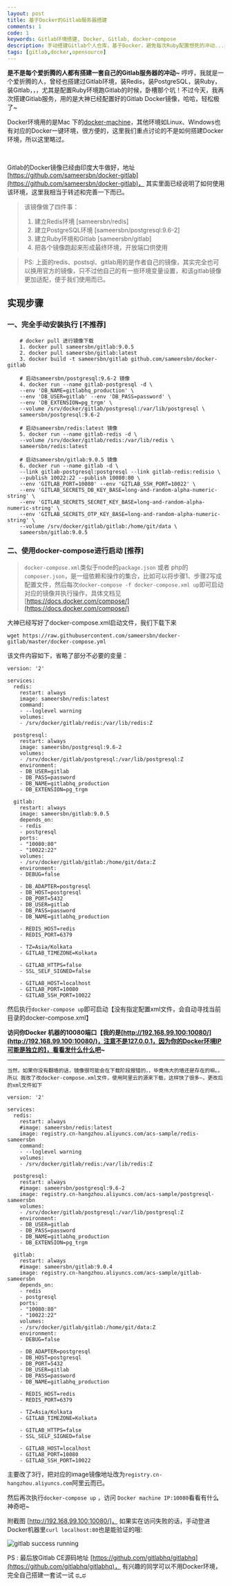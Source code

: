 ```yaml
---
layout: post
title: 基于Docker的Gitlab服务器搭建
comments: 1
code: 1
keywords: Gitlab环境搭建, Docker, Gitlab, docker-compose
description: 手动搭建Gitlab个人仓库，基于Docker，避免每次Ruby配置想死的冲动...建议使用工具docker-compose
tags: [gitlab,docker,opensource]
---
```


**是不是每个爱折腾的人都有搭建一套自己的Gitlab服务器的冲动~** 哼哼，我就是一个爱折腾的人，曾经也搭建过Gitlab环境，装Redis，装PostgreSQL，装Ruby，装Gitlab，，，尤其是配置Ruby环境跑Gitlab的时候，卧槽那个坑！不过今天，我再次搭建Gitlab服务，用的是大神已经配置好的Gitlab Docker镜像，哈哈，轻松极了~

Docker环境用的是Mac 下的[docker-machine](https://docs.docker.com/machine/)，其他环境如Linux、Windows也有对应的Docker一键环境，很方便的，这里我们重点讨论的不是如何搭建Docker环境，所以这里略过。

<br>

Gitlab的Docker镜像已经由印度大牛做好，地址 [https://github.com/sameersbn/docker-gitlab](https://github.com/sameersbn/docker-gitlab)， 其实里面已经说明了如何使用该环境，这里我相当于转述和完善一下而已。

> 该镜像做了四件事：
>
> 1. 建立Redis环境 [sameersbn/redis]
> 2. 建立PostgreSQL环境 [sameersbn/postgresql:9.6-2]
> 3. 建立Ruby环境和Gitlab [sameersbn/gitlab]
> 4. 把各个镜像跑起来形成最终环境，开放端口供使用

> PS: 上面的redis、postsql、gitlab用的是作者自己的镜像，其实完全也可以换用官方的镜像，只不过他自己的有一些环境变量设置，和该gitlab镜像更加适配，便于我们使用而已。

## 实现步骤

### 一、完全手动安装执行 [不推荐]

```shell
    # docker pull 进行镜像下载
    1. docker pull sameersbn/gitlab:9.0.5
    2. docker pull sameersbn/gitlab:latest
    3. docker build -t sameersbn/gitlab github.com/sameersbn/docker-gitlab

    # 启动sameersbn/postgresql:9.6-2 镜像
    4. docker run --name gitlab-postgresql -d \
    --env 'DB_NAME=gitlabhq_production' \
    --env 'DB_USER=gitlab' --env 'DB_PASS=password' \
    --env 'DB_EXTENSION=pg_trgm' \
    --volume /srv/docker/gitlab/postgresql:/var/lib/postgresql \
    sameersbn/postgresql:9.6-2

    # 启动sameersbn/redis:latest 镜像
    5. docker run --name gitlab-redis -d \
    --volume /srv/docker/gitlab/redis:/var/lib/redis \
    sameersbn/redis:latest

    # 启动sameersbn/gitlab:9.0.5 镜像
    6. docker run --name gitlab -d \
    --link gitlab-postgresql:postgresql --link gitlab-redis:redisio \
    --publish 10022:22 --publish 10080:80 \
    --env 'GITLAB_PORT=10080' --env 'GITLAB_SSH_PORT=10022' \
    --env 'GITLAB_SECRETS_DB_KEY_BASE=long-and-random-alpha-numeric-string' \
    --env 'GITLAB_SECRETS_SECRET_KEY_BASE=long-and-random-alpha-numeric-string' \
    --env 'GITLAB_SECRETS_OTP_KEY_BASE=long-and-random-alpha-numeric-string' \
    --volume /srv/docker/gitlab/gitlab:/home/git/data \
    sameersbn/gitlab:9.0.5
```

### 二、使用docker-compose进行启动 [推荐]

> `docker-compose.xml`类似于node的`package.json`  或者 php的`composer.json`，是一组依赖和操作的集合，比如可以将步骤1、步骤2写成配置文件，然后每次`docker-compose -f docker-compose.xml up`即可启动对应的镜像并执行操作，具体文档见[https://docs.docker.com/compose/](https://docs.docker.com/compose/)

大神已经写好了docker-compose.xml启动文件，我们下载下来

`wget https://raw.githubusercontent.com/sameersbn/docker-gitlab/master/docker-compose.yml`

该文件内容如下，省略了部分不必要的变量：

```shell
version: '2'

services:
  redis:
    restart: always
    image: sameersbn/redis:latest
    command:
    - --loglevel warning
    volumes:
    - /srv/docker/gitlab/redis:/var/lib/redis:Z

  postgresql:
    restart: always
    image: sameersbn/postgresql:9.6-2
    volumes:
    - /srv/docker/gitlab/postgresql:/var/lib/postgresql:Z
    environment:
    - DB_USER=gitlab
    - DB_PASS=password
    - DB_NAME=gitlabhq_production
    - DB_EXTENSION=pg_trgm

  gitlab:
    restart: always
    image: sameersbn/gitlab:9.0.5
    depends_on:
    - redis
    - postgresql
    ports:
    - "10080:80"
    - "10022:22"
    volumes:
    - /srv/docker/gitlab/gitlab:/home/git/data:Z
    environment:
    - DEBUG=false

    - DB_ADAPTER=postgresql
    - DB_HOST=postgresql
    - DB_PORT=5432
    - DB_USER=gitlab
    - DB_PASS=password
    - DB_NAME=gitlabhq_production

    - REDIS_HOST=redis
    - REDIS_PORT=6379

    - TZ=Asia/Kolkata
    - GITLAB_TIMEZONE=Kolkata

    - GITLAB_HTTPS=false
    - SSL_SELF_SIGNED=false

    - GITLAB_HOST=localhost
    - GITLAB_PORT=10080
    - GITLAB_SSH_PORT=10022

```

然后执行`docker-compose up`即可启动【没有指定配置xml文件，会自动寻找当前目录的docker-compose.xml】

**访问你Docker 机器的10080端口【我的是[http://192.168.99.100:10080/](http://192.168.99.100:10080/)，注意不是127.0.0.1，因为你的Docker环境IP可能是独立的】，看看发什么什么吧~**

-------

`当然，如果你没有翻墙的话，镜像很可能会在下载阶段报错的，，毕竟伟大的墙还是存在的嘛。。所以 我改了改docker-compose.xml文件，使用阿里云的源来下载，这样快了很多~，更改后的xml文件如下`

```shell
version: '2'

services:
  redis:
    restart: always
    #image: sameersbn/redis:latest
    image: registry.cn-hangzhou.aliyuncs.com/acs-sample/redis-sameersbn
    command:
    - --loglevel warning
    volumes:
    - /srv/docker/gitlab/redis:/var/lib/redis:Z

  postgresql:
    restart: always
    #image: sameersbn/postgresql:9.6-2
    image: registry.cn-hangzhou.aliyuncs.com/acs-sample/postgresql-sameersbn
    volumes:
    - /srv/docker/gitlab/postgresql:/var/lib/postgresql:Z
    environment:
    - DB_USER=gitlab
    - DB_PASS=password
    - DB_NAME=gitlabhq_production
    - DB_EXTENSION=pg_trgm

  gitlab:
    restart: always
    #image: sameersbn/gitlab:9.0.4
    image: registry.cn-hangzhou.aliyuncs.com/acs-sample/gitlab-sameersbn
    depends_on:
    - redis
    - postgresql
    ports:
    - "10080:80"
    - "10022:22"
    volumes:
    - /srv/docker/gitlab/gitlab:/home/git/data:Z
    environment:
    - DEBUG=false

    - DB_ADAPTER=postgresql
    - DB_HOST=postgresql
    - DB_PORT=5432
    - DB_USER=gitlab
    - DB_PASS=password
    - DB_NAME=gitlabhq_production

    - REDIS_HOST=redis
    - REDIS_PORT=6379

    - TZ=Asia/Kolkata
    - GITLAB_TIMEZONE=Kolkata

    - GITLAB_HTTPS=false
    - SSL_SELF_SIGNED=false

    - GITLAB_HOST=localhost
    - GITLAB_PORT=10080
    - GITLAB_SSH_PORT=10022

```

主要改了3行，把对应的image镜像地址改为`registry.cn-hangzhou.aliyuncs.com`阿里云而已。

然后再次执行`docker-compose up` ，访问 `Docker machine IP:10080`看看有什么神奇吧~


附截图 [http://192.168.99.100:10080/]， 如果实在访问失败的话，手动登进Docker机器里`curl localhost:80`也是能验证的哦:

![gitlab success running](http://ww1.sinaimg.cn/large/71405cably1feprr3mvmjj20yp0odtbv.jpg)




PS : 最后放Gitlab CE源码地址 [https://github.com/gitlabhq/gitlabhq](https://github.com/gitlabhq/gitlabhq)， 有兴趣的同学可以不用Docker环境，完全自己搭建一套试一试 ಥ_ಥ
